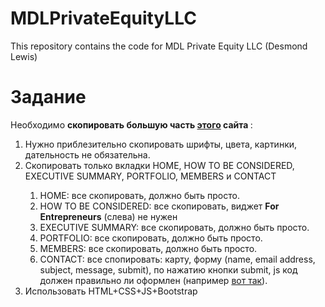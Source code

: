 # MDLPrivateEquityLLC
This repository contains the code for MDL Private Equity LLC (Desmond Lewis)

# Задание
Необходимо <b> скопировать  большую часть <a href="http://www.imafcapefear.com/">этого</a> сайта </b>:
<ol type="1">
<li> Нужно приблезительно скопировать шрифты, цвета, картинки, дательность не обязательна.</li>
<li> Скопировать только вкладки HOME, HOW TO BE CONSIDERED, EXECUTIVE SUMMARY, PORTFOLIO, MEMBERS и CONTACT </li>
<ol>
<li> HOME: все скопировать, должно быть просто.</li>
<li> HOW TO BE CONSIDERED: все скопировать, виджет <b>For Entrepreneurs</b> (слева) не нужен</li>
<li> EXECUTIVE SUMMARY: все скопировать, должно быть просто.</li>
<li> PORTFOLIO: все скопировать, должно быть просто.</li>
<li> MEMBERS: все скопировать, должно быть просто.</li>
<li> CONTACT: все спопировать: карту, форму (name, email address, subject, message, submit), по нажатию кнопки submit, js код должен правильно ли оформлен (например <a href="https://stackoverflow.com/questions/46155/how-to-validate-email-address-in-javascript">вот так</a>).</li>
</ol>
<li> Использовать HTML+CSS+JS+Bootstrap
</ol>